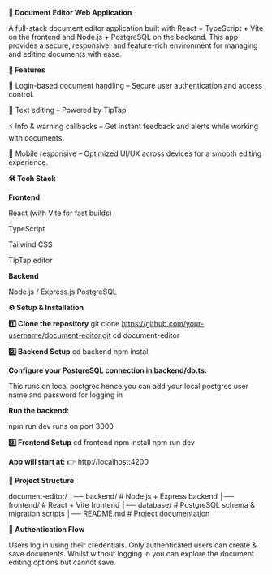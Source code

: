 **📄 Document Editor Web Application**

A full-stack document editor application built with React + TypeScript + Vite on the frontend and Node.js + PostgreSQL on the backend.
This app provides a secure, responsive, and feature-rich environment for managing and editing documents with ease.

**🚀 Features**

🔐 Login-based document handling – Secure user authentication and access control.

📝 Text editing – Powered by TipTap

⚡ Info & warning callbacks – Get instant feedback and alerts while working with documents.

📱 Mobile responsive – Optimized UI/UX across devices for a smooth editing experience.

**🛠️ Tech Stack**

**Frontend**

React (with Vite for fast builds)

TypeScript

Tailwind CSS

TipTap editor

**Backend**

Node.js / Express.js
PostgreSQL

**⚙️ Setup & Installation**

**1️⃣ Clone the repository**
git clone https://github.com/your-username/document-editor.git
cd document-editor

**2️⃣ Backend Setup**
cd backend
npm install


**Configure your PostgreSQL connection in backend/db.ts:**

This runs on local postgres hence you can add your local postgres user name and password for logging in


**Run the backend:**

npm run dev
runs on port 3000

**3️⃣ Frontend Setup**
cd frontend
npm install
npm run dev


**App will start at:**
👉 http://localhost:4200

**📂 Project Structure**

document-editor/
│── backend/       # Node.js + Express backend
│── frontend/      # React + Vite frontend
│── database/      # PostgreSQL schema & migration scripts
│── README.md      # Project documentation

**🔑 Authentication Flow**

Users log in using their credentials.
Only authenticated users can create & save documents.
Whilst without logging in you can explore the document editing options but cannot save.
